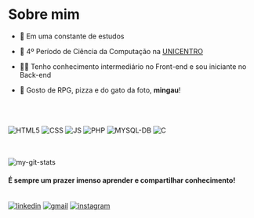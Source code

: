 # **Sobre mim**

- 🔄 Em uma constante de estudos

- 📖 4º Período de Ciência da Computação na [UNICENTRO](https://www3.unicentro.br/)

- 👨‍💻 Tenho conhecimento intermediário no Front-end e sou iniciante no Back-end 

- 👻 Gosto de RPG, pizza e do gato da foto, **mingau**!


\
\
\
![HTML5](https://img.shields.io/badge/HTML5-E34F26?style=for-the-badge&logo=html5&logoColor=white)
![CSS](https://img.shields.io/badge/CSS3-1572B6?style=for-the-badge&logo=css3&logoColor=white)
![JS](https://img.shields.io/badge/JavaScript-323330?style=for-the-badge&logo=javascript&logoColor=F7DF1E)
![PHP](https://img.shields.io/badge/PHP-777BB4?style=for-the-badge&logo=php&logoColor=white)
![MYSQL-DB](https://img.shields.io/badge/MySQL-005C84?style=for-the-badge&logo=mysql&logoColor=white)
![C](https://img.shields.io/badge/C-00599C?style=for-the-badge&logo=c&logoColor=white)

\
\
![my-git-stats](https://github-readme-stats.vercel.app/api?username=thiagoigfraga)

#### **É sempre um prazer imenso aprender e compartilhar conhecimento!**


\
[![linkedin](https://img.shields.io/badge/LinkedIn-0077B5?style=for-the-badge&logo=linkedin&logoColor=white)](https://instagram.com/thiagoiggfraga)
[![gmail](https://img.shields.io/badge/Gmail-D14836?style=for-the-badge&logo=gmail&logoColor=white)](mailto:thiagogarcia99@gmail.com)
[![instagram](https://img.shields.io/badge/Instagram-E4405F?style=for-the-badge&logo=instagram&logoColor=white)](https://instagram.com/thiagoiggfraga)
